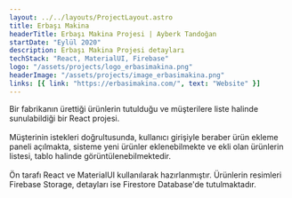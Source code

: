```yaml
---
layout: ../../layouts/ProjectLayout.astro
title: Erbaşı Makina
headerTitle: Erbaşı Makina Projesi | Ayberk Tandoğan
startDate: "Eylül 2020"
description: Erbaşı Makina Projesi detayları
techStack: "React, MaterialUI, Firebase"
logo: "/assets/projects/logo_erbasimakina.png"
headerImage: "/assets/projects/image_erbasimakina.png"
links: [{ link: "https://erbasimakina.com/", text: "Website" }]
---
```


Bir fabrikanın ürettiği ürünlerin tutulduğu ve müşterilere liste halinde sunulabildiği bir React projesi.
<br/><br/>
Müşterinin istekleri doğrultusunda, kullanıcı girişiyle beraber ürün ekleme paneli açılmakta, sisteme yeni ürünler eklenebilmekte ve ekli olan ürünlerin listesi, tablo halinde görüntülenebilmektedir.
<br/><br/>
Ön tarafı React ve MaterialUI kullanılarak hazırlanmıştır. Ürünlerin resimleri Firebase Storage, detayları ise Firestore Database'de tutulmaktadır.
